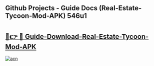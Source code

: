 ## Github Projects - Guide Docs (Real-Estate-Tycoon-Mod-APK) 546u1

# <h2><a href="https://apkcomod.com?title=Real-Estate-Tycoon-Mod-APK">🔗👉 🔴 Guide-Download-Real-Estate-Tycoon-Mod-APK </a></h2>

[![acn](https://github.com/user-attachments/assets/0f9c940e-d8b0-45ae-aac7-cd30a18b3e1c)](https://apkcomod.com?title=Real-Estate-Tycoon-Mod-APK)
